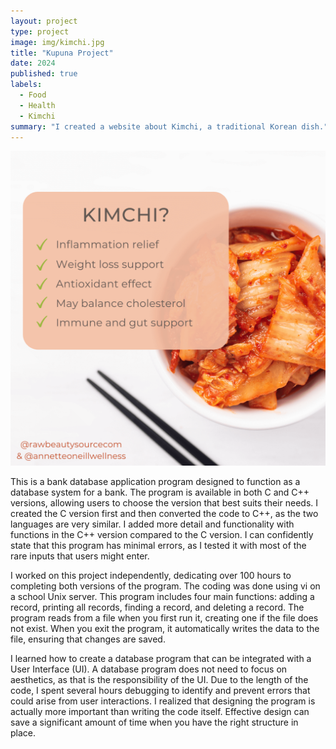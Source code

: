 ```yaml
---
layout: project
type: project
image: img/kimchi.jpg
title: "Kupuna Project"
date: 2024
published: true
labels:
  - Food
  - Health
  - Kimchi
summary: "I created a website about Kimchi, a traditional Korean dish."
---
```


<img class="img-fluid" src="../img/KupunaProject.png">

This is a bank database application program designed to function as a database system for a bank. The program is available in both C and C++ versions, allowing users to choose the version that best suits their needs. I created the C version first and then converted the code to C++, as the two languages are very similar. I added more detail and functionality with functions in the C++ version compared to the C version. I can confidently state that this program has minimal errors, as I tested it with most of the rare inputs that users might enter. 

I worked on this project independently, dedicating over 100 hours to completing both versions of the program. The coding was done using vi on a school Unix server. This program includes four main functions: adding a record, printing all records, finding a record, and deleting a record. The program reads from a file when you first run it, creating one if the file does not exist. When you exit the program, it automatically writes the data to the file, ensuring that changes are saved.

I learned how to create a database program that can be integrated with a User Interface (UI). A database program does not need to focus on aesthetics, as that is the responsibility of the UI. Due to the length of the code, I spent several hours debugging to identify and prevent errors that could arise from user interactions. I realized that designing the program is actually more important than writing the code itself. Effective design can save a significant amount of time when you have the right structure in place.

